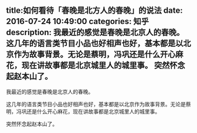 title:如何看待「春晚是北方人的春晚」的说法
date: 2016-07-24   10:49:00 
categories: 知乎 
 description: 我最近的感觉是春晚是北京人的春晚。 这几年的语言类节目小品也好相声也好，基本都是以北京作为故事背景。无论是蔡明，冯巩还是什么开心麻花，现在讲故事都是北京城里人的城里事。 突然怀念起赵本山了。
  --- 
 我最近的感觉是春晚是北京人的春晚。  

这几年的语言类节目小品也好相声也好，基本都是以北京作为故事背景。无论是蔡明，冯巩还是什么开心麻花，现在讲故事都是北京城里人的城里事。  

突然怀念起赵本山了。